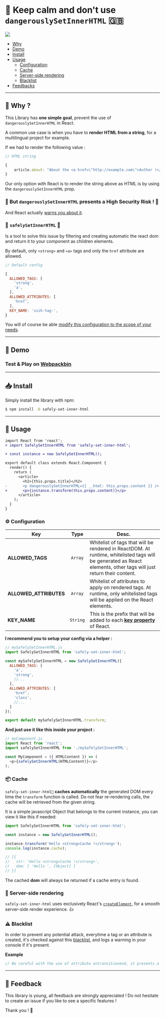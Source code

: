 #  :crown: Keep calm and don't use `dangerouslySetInnerHTML` :gb:

![](https://travis-ci.org/baptooo/safely-set-inner-html.svg?branch=master)

- [Why](#thinking-why-)
- [Demo](#game_die-demo)
- [Install](#inbox_tray-install)
- [Usage](#electric_plug-usage)
  - [Configuration](#gear-configuration)
  - [Cache](#package-cache)
  - [Server-side rendering](#postbox-server-side-rendering)
  - [Blacklist](#warning-blacklist)
- [Feedbacks](#baby_bottle-feedback)

---

## :thinking: Why ?

This Library has **one simple goal**, prevent the use of `dangerouslySetInnerHTML` in React.

A common use case is when you have to **render HTML from a string**, for a multilingual project for example.

If we had to render the following value :

```js
// HTML string

{
    article.about: "About the <a href=\"http://example.com\">Author !</a>"
}
```


 Our only option with React is to render the string above as HTML is by using the `dangerouslySetInnerHTML` prop.

### :rotating_light:  But `dangerouslySetInnerHTML` presents a **High Security Risk** !  :rotating_light:

And React actually [warns you about it](https://reactjs.org/docs/dom-elements.html#dangerouslysetinnerhtml).


### :angel: **`safelySetInnerHTML`** :angel: 

Is a tool to solve this issue by filtering and creating automatic the react dom and return it to your component as children elements.

By default, only `<strong>` and `<a>` tags  and only the `href` attribute are allowed. 

```js
// Default config

{
  ALLOWED_TAGS: [
    'strong',
    'a',
  ],
  ALLOWED_ATTRIBUTES: [
    'href',
  ],
  KEY_NAME: 'ssih-tag-',
}
```
You will of course be able [modify this configuration to the scope of your needs](#wrench-configuration).

---

## :game_die: Demo 

### Test & Play on [Webpackbin](https://www.webpackbin.com/bins/-L-wDegp7uIy2ixX--lY)

---

## :inbox_tray: Install

Simply install the library with npm:

```sh
$ npm install -D safely-set-inner-html
```

---

## :electric_plug: Usage

```diff
import React from 'react';
+ import SafelySetInnerHTML from 'safely-set-inner-html';

+ const instance = new SafelySetInnerHTML();

export default class extends React.Component {
  render() {
    return (
      <article>
        <h2>{this.props.title}</h2>
-       <p dangerouslySetInnerHTML={{ __html: this.props.content }} />
+       <p>{instance.transform(this.props.content)}</p>
      </article>
    );
  }
}
```

### :gear: Configuration 

| Key                    | Type     | Desc.       |
| ---------------------- |:--------:| ----------- |
| **ALLOWED_TAGS**       | `Array`  | Whitelist of tags that will be rendered in ReactDOM. At runtime, whitelisted tags will be generated as React elements, other tags will just return their content. |
| **ALLOWED_ATTRIBUTES** | `Array`  | Whitelist of attributes to apply on rendered tags. At runtime, only whitelisted tags will be applied on the React elements. |
| **KEY_NAME**           | `String` | This is the prefix that will be added to each **[key property](https://reactjs.org/docs/lists-and-keys.html#keys)** of React. |


**I recommend you to setup your config via a helper :**

```js
// mySafelySetInnerHTML.js
import SafelySetInnerHTML from 'safely-set-inner-html';

const mySafelySetInnerHTML = new SafelySetInnerHTML({
  ALLOWED_TAGS: [
    'a',
    'strong',
    //...
  ],
  ALLOWED_ATTRIBUTES: [
    'href',
    'class',
    //...
  ]
});

export default mySafelySetInnerHTML.transform;
```

**And just use it like this inside your project :**

```js
// myComponent.js
import React from 'react';
import safelySetInnerHTML from './mySafelySetInnerHTML';

const MyComponent = ({ HTMLContent }) => (
  <p>{safelySetInnerHTML(HTMLContent)}</p>
);
```

### :package: Cache
`safely-set-inner-html` **caches automatically** the generated DOM every time the `transform` function is called.
Do not fear re-rendering calls, the cache will be retrieved from the given string.

It is a simple javascript Object that belongs to the current instance, you can view it like this if needed:

```js
import SafelySetInnerHTML from 'safely-set-inner-html';

const instance = new SafelySetInnerHTML();

instance.transform('Hello <strong>Cache !</strong>');
console.log(instance.cache);

// [{
//   str: 'Hello <strong>Cache !</strong>',
//   dom: [ 'Hello ', [Object] ]
// }]
```

The cached **dom** will always be returned if a cache entry is found.

### :postbox: Server-side rendering

`safely-set-inner-html` uses exclusively React's [`createElement`](https://reactjs.org/docs/react-api.html#createelement),
for a smooth server-side render experience. 👍

### :warning: Blacklist

In order to prevent any potential attack, everytime a tag or an attribute is created, it's checked against this [blacklist](https://github.com/baptooo/safely-set-inner-html/blob/master/src/warning.js#L3), and logs a warning in your console if it's present.

**Example**
```js
// Be careful with the use of attribute ontransitionend, it presents a potential XSS risk
```

---

## :baby_bottle: Feedback

This library is young, all feedback are strongly appreciated !
Do not hesitate to create an issue if you like to see a specific features !

Thank you ! :saxophone:
